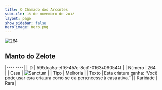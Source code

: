 ```yaml
---
title: O Chamado dos Arcontes
subtitle: 15 de novembro de 2018
layout: page
show_sidebar: false
hero_image: hero.png
---
```


![264](https://cdn.keyforgegame.com/media/card_front/pt/341_264_JQ9XCRRXC36G_pt.png)

## Manto do Zelote

|----|----|
| ID | 599dca5a-eff6-457c-8cd1-01634090544f |
| Número | 264 |
| Casa | ![Sanctum](https://archonarcana.com/images/thumb/c/c7/Sanctum.png/22px-Sanctum.png "Santuário") |
| Tipo | Melhoria |
| Texto | Esta criatura ganha: “Você pode usar esta criatura como se ela pertencesse à casa ativa.” |
| Raridade | Rara |
